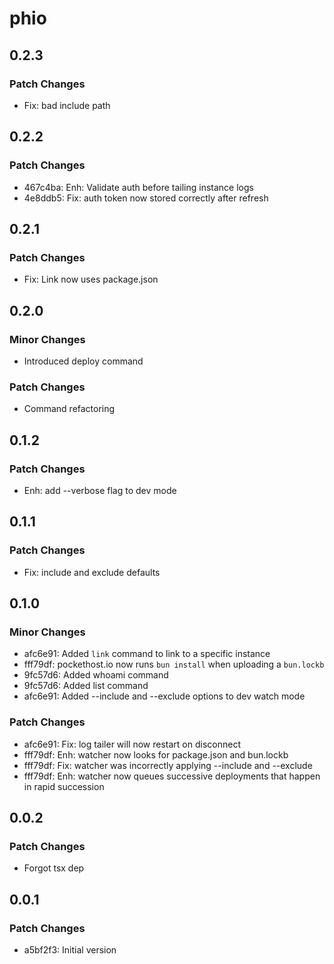 # phio

## 0.2.3

### Patch Changes

- Fix: bad include path

## 0.2.2

### Patch Changes

- 467c4ba: Enh: Validate auth before tailing instance logs
- 4e8ddb5: Fix: auth token now stored correctly after refresh

## 0.2.1

### Patch Changes

- Fix: Link now uses package.json

## 0.2.0

### Minor Changes

- Introduced deploy command

### Patch Changes

- Command refactoring

## 0.1.2

### Patch Changes

- Enh: add --verbose flag to dev mode

## 0.1.1

### Patch Changes

- Fix: include and exclude defaults

## 0.1.0

### Minor Changes

- afc6e91: Added `link` command to link to a specific instance
- fff79df: pockethost.io now runs `bun install` when uploading a `bun.lockb`
- 9fc57d6: Added whoami command
- 9fc57d6: Added list command
- afc6e91: Added --include and --exclude options to dev watch mode

### Patch Changes

- afc6e91: Fix: log tailer will now restart on disconnect
- fff79df: Enh: watcher now looks for package.json and bun.lockb
- fff79df: Fix: watcher was incorrectly applying --include and --exclude
- fff79df: Enh: watcher now queues successive deployments that happen in rapid succession

## 0.0.2

### Patch Changes

- Forgot tsx dep

## 0.0.1

### Patch Changes

- a5bf2f3: Initial version
